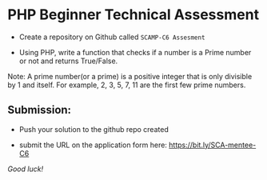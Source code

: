 # PHP Beginner Technical Assessment  

- Create a repository on Github called ``SCAMP-C6 Assesment``

- Using PHP, write a function that checks if a number is a Prime number or not and returns True/False.

Note: A prime number(or a prime) is a positive integer that is only divisible by 1 and itself. For example, 2, 3, 5, 7, 11 are the first few prime numbers.

## Submission: 

- Push your solution to the github repo created 

- submit the URL on the application form here: https://bit.ly/SCA-mentee-C6

*Good luck!*
